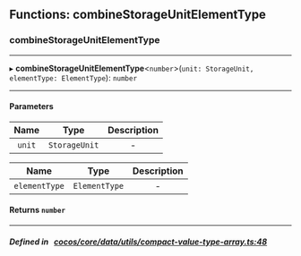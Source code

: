 ## Functions: combineStorageUnitElementType

### combineStorageUnitElementType


___
▸ **combineStorageUnitElementType**<`number`\>(`unit: StorageUnit, elementType: ElementType`): `number`
___


#### Parameters

| Name | Type | Description |
| :------: | :------: | :------: |
| `unit` | `StorageUnit` | - |

| Name | Type | Description |
| :------: | :------: | :------: |
| `elementType` | `ElementType` | - |


#### Returns `number` 
___


##### Defined in &nbsp;   [cocos/core/data/utils/compact-value-type-array.ts:48](https://github.com/cocos-creator/engine/blob/c7bf6b8a9/cocos/core/data/utils/compact-value-type-array.ts#L48)&nbsp;
